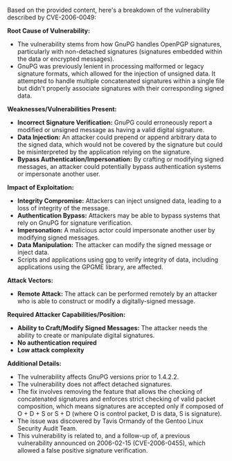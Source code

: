 Based on the provided content, here's a breakdown of the vulnerability described by CVE-2006-0049:

**Root Cause of Vulnerability:**

*   The vulnerability stems from how GnuPG handles OpenPGP signatures, particularly with non-detached signatures (signatures embedded within the data or encrypted messages).
*   GnuPG was previously lenient in processing malformed or legacy signature formats, which allowed for the injection of unsigned data. It attempted to handle multiple concatenated signatures within a single file but didn't properly associate signatures with their corresponding signed data.

**Weaknesses/Vulnerabilities Present:**

*   **Incorrect Signature Verification:** GnuPG could erroneously report a modified or unsigned message as having a valid digital signature.
*   **Data Injection:** An attacker could prepend or append arbitrary data to the signed data, which would not be covered by the signature but could be misinterpreted by the application relying on the signature.
*   **Bypass Authentication/Impersonation:** By crafting or modifying signed messages, an attacker could potentially bypass authentication systems or impersonate another user.

**Impact of Exploitation:**

*   **Integrity Compromise:** Attackers can inject unsigned data, leading to a loss of integrity of the message.
*   **Authentication Bypass:** Attackers may be able to bypass systems that rely on GnuPG for signature verification.
*   **Impersonation:** A malicious actor could impersonate another user by modifying signed messages.
*   **Data Manipulation:** The attacker can modify the signed message or inject data.
*   Scripts and applications using gpg to verify integrity of data, including applications using the GPGME library, are affected.

**Attack Vectors:**

*   **Remote Attack:** The attack can be performed remotely by an attacker who is able to construct or modify a digitally-signed message.

**Required Attacker Capabilities/Position:**

*   **Ability to Craft/Modify Signed Messages:** The attacker needs the ability to create or manipulate digital signatures.
*   **No authentication required**
*   **Low attack complexity**

**Additional Details:**

*   The vulnerability affects GnuPG versions prior to 1.4.2.2.
*   The vulnerability does not affect detached signatures.
*   The fix involves removing the feature that allows the checking of concatenated signatures and enforces strict checking of valid packet composition, which means signatures are accepted only if composed of O + D + S or S + D (where O is control packet, D is data, S is signature).
*   The issue was discovered by Tavis Ormandy of the Gentoo Linux Security Audit Team.
*   This vulnerability is related to, and a follow-up of, a previous vulnerability announced on 2006-02-15 (CVE-2006-0455), which allowed a false positive signature verification.
